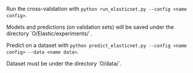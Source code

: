 Run the cross-validation with 
`python run_elasticnet.py --config <name config>`.

Models and predictions (on validation sets) will be saved under the directory
̀ O/Elastic/experiments/<name config>`.

Predict on a dataset with
`python predict_elasticnet.py --config <name config> --data <name data>`.

Dataset must be under the directory ̀ O/data/`.


